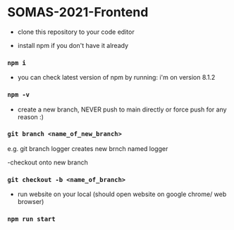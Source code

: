 # SOMAS-2021-Frontend

- clone this repository to your code editor

- install npm if you don't have it already
### `npm i`

- you can check latest version of npm by running: i'm on version 8.1.2
### `npm -v` 

- create a new branch, NEVER push to main directly or force push for any reason :)
### `git branch <name_of_new_branch>` 
e.g. git branch logger creates new brnch named logger

-checkout onto new branch
### `git checkout -b <name_of_branch>`

- run website on your local (should open website on google chrome/ web browser)
### `npm run start`